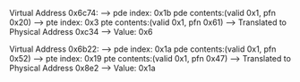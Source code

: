 Virtual Address 0x6c74:
    --> pde index: 0x1b pde contents:(valid 0x1, pfn 0x20)
        --> pte index: 0x3 pte contents:(valid 0x1, pfn 0x61)
            --> Translated to Physical Address 0xc34 --> Value: 0x6

Virtual Address 0x6b22:
    --> pde index: 0x1a pde contents:(valid 0x1, pfn 0x52)
        --> pte index: 0x19 pte contents:(valid 0x1, pfn 0x47)
            --> Translated to Physical Address 0x8e2 --> Value: 0x1a
